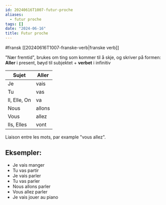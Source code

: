```yaml
---
id: 20240616T1007-futur-proche
aliases:
  - futur proche
tags: []
date: "2024-06-16"
title: Futur proche
---
```


#fransk [[20240616T1007-franske-verb|franske verb]]

"Nær fremtid", brukes om ting som kommer til å skje, og skriver på formen:
**Aller** i present, bøyd til subjektet + **verbet** i infinitiv

| Sujet        | Aller  |
| ------------ | ------ |
| Je           | vais   |
| Tu           | vas    |
| Il, Elle, On | va     |
| Nous         | allons |
| Vous         | allez  |
| Ils, Elles   | vont   |

Liaison entre les mots, par example "vous allez".

## Eksempler:

- Je vais manger
- Tu vas partir
- Je vais parler
- Tu vas parler
- Nous allons parler
- Vous allez parler
- Je vais jouer au piano
